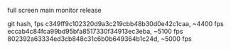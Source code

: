 full screen main monitor release

git hash, fps
c349ff9c102320d9a3c219cbb48b30d0e42c1caa, ~4400 fps
eccab4c84fca99bd95bfa8517330f34913ec3eba, ~5100 fps
802392a63334ed3cb848c31c6b0b649364b1c24d, ~5000 fps
